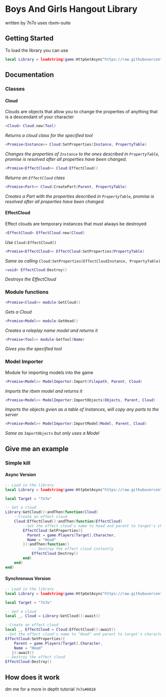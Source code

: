 # Boys And Girls Hangout Library
written by 7n7o
uses rbxm-suite

## Getting Started

To load the library you can use
```lua
local Library = loadstring(game:HttpGetAsync"https://raw.githubusercontent.com/7n7o/BAGHLibrary/master/main.lua")()
```

## Documentation

### Classes

#### Cloud

Clouds are objects that allow you to change the properties of anything that is a descendant of your character

```lua
<Cloud> Cloud.new(Tool)
``` 
*Returns a cloud class for the specified tool*

```lua
<Promise<Instance>> Cloud:SetProperties(Instance, PropertyTable)
``` 
*Changes the properties of *`Instance`* to the ones described in *`PropertyTable`*, promise is resolved after all properties have been changed.*

```lua
<Promise<EffectCloud>> Cloud:EffectCloud()
```
*Returns an *`EffectCloud`* class*

```lua
<Promise<Part>> Cloud:CreatePart(Parent, PropertyTable)
```
*Creates a Part with the properties described in *`PropertyTable`*, promise is resolved after all properties have been changed.*

#### EffectCloud

Effect clouds are temporary instances that must always be destroyed

```lua
<EffectCloud> EffectCloud.new(Cloud)
```
*Use* `Cloud:EffectCloud()`


```lua
<Promise<EffectCloud>> EffectCloud:SetProperties(PropertyTable)
```
*Same as calling* `Cloud:SetProperties(EffectCloudInstance, PropertyTable)`

```lua
<void> EffectCloud:Destroy()
```
*Destroys the EffectCloud*

### Module functions
```lua
<Promise<Cloud>> module:GetCloud()
```
*Gets a Cloud*

```lua
<Promise<Model>> module:GetHead()
```
*Creates a roleplay name model and returns it*

```lua
<Promise<Tool>> module:GetTool(Name)
```
*Gives you the specified tool*


### Model Importer

Module for importing models into the game

```lua
<Promise<Model>> ModelImporter:Import(Filepath, Parent, Cloud)
```
*Imports the rbxm model and returns it*

```lua
<Promise<Model>> ModelImporter:ImportObjects(Objects, Parent, Cloud)
```
*Imports the objects gvien as a table of Instances, will copy any parts to the server* 

```lua
<Promise<Model>> ModelImporter:ImportModel(Model, Parent, Cloud)
```
*Same as* `ImportObjects` *but only uses a Model*


## Give me an example

### Simple kill

#### Async Version
```lua
-- Load in the library
local Library = loadstring(game:HttpGetAsync"https://raw.githubusercontent.com/7n7o/BAGHLibrary/master/main.lua")()

local Target = "7n7o"

-- Get a cloud
Library:GetCloud():andThen(function(Cloud)
    --Create an effect cloud
    Cloud:EffectCloud():andThen(function(EffectCloud)
        --Set the effect cloud's name to head and parent to target's character which will kill them
        EffectCloud:SetProperties({
          Parent = game.Players[Target].Character,
          Name = "Head"
        }):andThen(function()
            -- Destroy the effect cloud instantly
            EffectCloud:Destroy() 
        end)
    end)
end)
```

#### Synchronous Version
```lua
-- Load in the library
local Library = loadstring(game:HttpGetAsync"https://raw.githubusercontent.com/7n7o/BAGHLibrary/master/main.lua")()

local Target = "7n7o"

-- Get a cloud
local _, Cloud = Library:GetCloud():await()

--Create an effect cloud
local _, EffectCloud = Cloud:EffectCloud():await()
--Set the effect cloud's name to "Head" and parent to target's character which will kill them
EffectCloud:SetProperties({
    Parent = game.Players[Target].Character,
    Name = "Head"
   }):await()
-- Destroy the effect cloud
EffectCloud:Destroy() 
```

## How does it work
dm me for a more in depth tutorial
`7n7o#0010`
